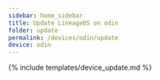 ```yaml
---
sidebar: home_sidebar
title: Update LineageOS on odin
folder: update
permalink: /devices/odin/update
device: odin
---
```

{% include templates/device_update.md %}
